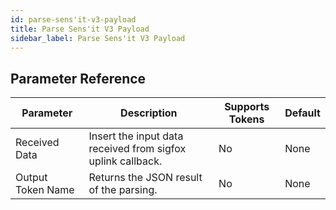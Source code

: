 ```yaml
---
id: parse-sens'it-v3-payload
title: Parse Sens'it V3 Payload
sidebar_label: Parse Sens'it V3 Payload
---
```





## Parameter Reference
| Parameter | Description | Supports Tokens | Default |
| -- | -- | -- | -- |
| Received Data | Insert the input data received from sigfox uplink callback. | No | None |
| Output Token Name | Returns the JSON result of the parsing. | No | None |
